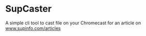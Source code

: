 # SupCaster
A simple cli tool to cast file on your Chromecast for an article on www.supinfo.com/articles
